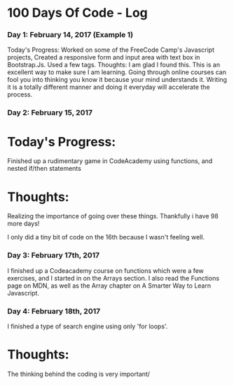 # 100 Days Of Code - Log

### Day 1: February 14, 2017 (Example 1)

Today's Progress: Worked on some of the FreeCode Camp's Javascript projects, Created a responsive form and input area with text box in Bootstrap.Js. Used a few tags. 
Thoughts: I am glad I found this. This is an excellent way to make sure I am learning. Going through online courses can fool you into thinking you know it because your mind understands it. Writing it is a totally different manner and doing it everyday will accelerate the process.

### Day 2: February 15, 2017

# Today's Progress:
Finished up a rudimentary game in CodeAcademy using functions, and nested if/then statements

# Thoughts:
Realizing the importance of going over these things. Thankfully i have 98 more days!
 
I only did a tiny bit of code on the 16th because I wasn't feeling well.

### Day 3: February 17th, 2017
I finished up a Codeacademy course on functions which were a few exercises, and I started in on the Arrays section. I also
read the Functions page on MDN, as well as the Array chapter on A Smarter Way to Learn Javascript.

### Day 4: February 18th, 2017
I finished a type of search engine using only 'for loops'.

# Thoughts:
The thinking behind the coding is very important/

